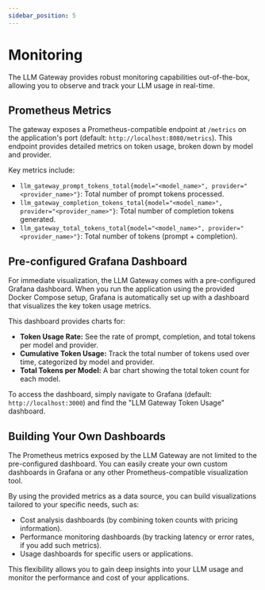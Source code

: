 ```yaml
---
sidebar_position: 5
---
```


# Monitoring

The LLM Gateway provides robust monitoring capabilities out-of-the-box, allowing you to observe and track your LLM usage in real-time.

## Prometheus Metrics

The gateway exposes a Prometheus-compatible endpoint at `/metrics` on the application's port (default: `http://localhost:8080/metrics`). This endpoint provides detailed metrics on token usage, broken down by model and provider.

Key metrics include:

*   `llm_gateway_prompt_tokens_total{model="<model_name>", provider="<provider_name>"}`: Total number of prompt tokens processed.
*   `llm_gateway_completion_tokens_total{model="<model_name>", provider="<provider_name>"}`: Total number of completion tokens generated.
*   `llm_gateway_total_tokens_total{model="<model_name>", provider="<provider_name>"}`: Total number of tokens (prompt + completion).

## Pre-configured Grafana Dashboard

For immediate visualization, the LLM Gateway comes with a pre-configured Grafana dashboard. When you run the application using the provided Docker Compose setup, Grafana is automatically set up with a dashboard that visualizes the key token usage metrics.

This dashboard provides charts for:

*   **Token Usage Rate:** See the rate of prompt, completion, and total tokens per model and provider.
*   **Cumulative Token Usage:** Track the total number of tokens used over time, categorized by model and provider.
*   **Total Tokens per Model:** A bar chart showing the total token count for each model.

To access the dashboard, simply navigate to Grafana (default: `http://localhost:3000`) and find the "LLM Gateway Token Usage" dashboard.

## Building Your Own Dashboards

The Prometheus metrics exposed by the LLM Gateway are not limited to the pre-configured dashboard. You can easily create your own custom dashboards in Grafana or any other Prometheus-compatible visualization tool.

By using the provided metrics as a data source, you can build visualizations tailored to your specific needs, such as:

*   Cost analysis dashboards (by combining token counts with pricing information).
*   Performance monitoring dashboards (by tracking latency or error rates, if you add such metrics).
*   Usage dashboards for specific users or applications.

This flexibility allows you to gain deep insights into your LLM usage and monitor the performance and cost of your applications.
